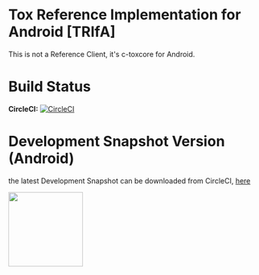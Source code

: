 # Tox Reference Implementation for Android [TRIfA]

This is not a Reference Client, it's c-toxcore for Android.

Build Status
=
**CircleCI:** [![CircleCI](https://circleci.com/gh/zoff99/ToxAndroidRefImpl/tree/master.png?style=badge)](https://circleci.com/gh/zoff99/ToxAndroidRefImpl)


Development Snapshot Version (Android)
=
the latest Development Snapshot can be downloaded from CircleCI, [here](https://circleci.com/api/v1/project/zoff99/ToxAndroidRefImpl/latest/artifacts/0/$CIRCLE_ARTIFACTS/ToxAndroidRefImpl.apk?filter=successful&branch=master)


<img src="https://circleci.com/api/v1/project/zoff99/ToxAndroidRefImpl/latest/artifacts/0/$CIRCLE_ARTIFACTS/capture_app_running_2.png?filter=successful&branch=master" width="148">
